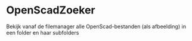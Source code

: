 # OpenScadZoeker
Bekijk vanaf de filemanager alle OpenScad-bestanden (als afbeelding) in een folder en haar subfolders
